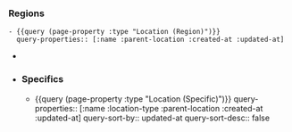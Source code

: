 ### Regions
	- {{query (page-property :type "Location (Region)")}}
	  query-properties:: [:name :parent-location :created-at :updated-at]
-
- ### Specifics
	- {{query (page-property :type "Location (Specific)")}}
	  query-properties:: [:name :location-type :parent-location :created-at :updated-at]
	  query-sort-by:: updated-at
	  query-sort-desc:: false
